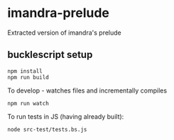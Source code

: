 # imandra-prelude
Extracted version of imandra's prelude

## bucklescript setup

    npm install
    npm run build
    
To develop - watches files and incrementally compiles

    npm run watch
    
To run tests in JS (having already built):

    node src-test/tests.bs.js
